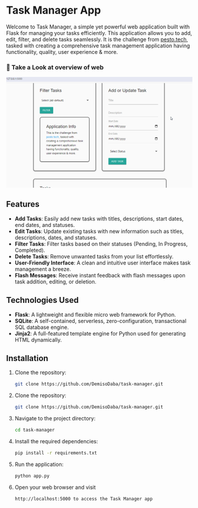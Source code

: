 # Task Manager App

Welcome to Task Manager, a simple yet powerful web application built with Flask for managing your tasks efficiently. This application allows you to add, edit, filter, and delete tasks seamlessly. It is the challenge from <a href="https://pesto.tech" target="_blank">pesto.tech</a>, tasked with creating a comprehensive task management application having functionality, quality, user experience & more.

### 🌟 Take a Look at overview of web
<p align="center"> 
  <kbd>
    <a href="https://DemisoDaba/task-manager" target="_blank"><img src="/static/sample.gif" alt="Portfolio Preview">
  </a>
  </kbd>
</p>

## Features

- **Add Tasks**: Easily add new tasks with titles, descriptions, start dates, end dates, and statuses.
- **Edit Tasks**: Update existing tasks with new information such as titles, descriptions, dates, and statuses.
- **Filter Tasks**: Filter tasks based on their statuses (Pending, In Progress, Completed).
- **Delete Tasks**: Remove unwanted tasks from your list effortlessly.
- **User-Friendly Interface**: A clean and intuitive user interface makes task management a breeze.
- **Flash Messages**: Receive instant feedback with flash messages upon task addition, editing, or deletion.

## Technologies Used

- **Flask**: A lightweight and flexible micro web framework for Python.
- **SQLite**: A self-contained, serverless, zero-configuration, transactional SQL database engine.
- **Jinja2**: A full-featured template engine for Python used for generating HTML dynamically.

## Installation

1. Clone the repository:
   ```bash
   git clone https://github.com/DemisoDaba/task-manager.git
2. Clone the repository:
   ```bash
   git clone https://github.com/DemisoDaba/task-manager.git

3. Navigate to the project directory:
   ```bash
   cd task-manager

4. Install the required dependencies:
   ```bash
   pip install -r requirements.txt

5. Run the application:
   ```bash
   python app.py

6. Open your web browser and visit 
   ```bash 
   http://localhost:5000 to access the Task Manager app
